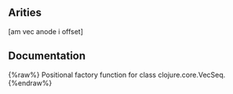 ## Arities
[am vec anode i offset]

## Documentation
{%raw%}
Positional factory function for class clojure.core.VecSeq.
{%endraw%}
